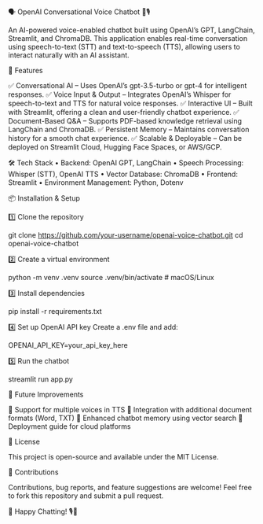 🗣️ OpenAI Conversational Voice Chatbot 🤖🎙️

An AI-powered voice-enabled chatbot built using OpenAI’s GPT, LangChain, Streamlit, and ChromaDB. This application enables real-time conversation using speech-to-text (STT) and text-to-speech (TTS), allowing users to interact naturally with an AI assistant.

🚀 Features

✅ Conversational AI – Uses OpenAI’s gpt-3.5-turbo or gpt-4 for intelligent responses.
✅ Voice Input & Output – Integrates OpenAI’s Whisper for speech-to-text and TTS for natural voice responses.
✅ Interactive UI – Built with Streamlit, offering a clean and user-friendly chatbot experience.
✅ Document-Based Q&A – Supports PDF-based knowledge retrieval using LangChain and ChromaDB.
✅ Persistent Memory – Maintains conversation history for a smooth chat experience.
✅ Scalable & Deployable – Can be deployed on Streamlit Cloud, Hugging Face Spaces, or AWS/GCP.

🛠️ Tech Stack
	•	Backend: OpenAI GPT, LangChain
	•	Speech Processing: Whisper (STT), OpenAI TTS
	•	Vector Database: ChromaDB
	•	Frontend: Streamlit
	•	Environment Management: Python, Dotenv

📦 Installation & Setup

1️⃣ Clone the repository

git clone https://github.com/your-username/openai-voice-chatbot.git
cd openai-voice-chatbot

2️⃣ Create a virtual environment

python -m venv .venv
source .venv/bin/activate  # macOS/Linux

3️⃣ Install dependencies

pip install -r requirements.txt

4️⃣ Set up OpenAI API key
Create a .env file and add:

OPENAI_API_KEY=your_api_key_here

5️⃣ Run the chatbot

streamlit run app.py

📌 Future Improvements

🔹 Support for multiple voices in TTS
🔹 Integration with additional document formats (Word, TXT)
🔹 Enhanced chatbot memory using vector search
🔹 Deployment guide for cloud platforms

📄 License

This project is open-source and available under the MIT License.

🌟 Contributions

Contributions, bug reports, and feature suggestions are welcome! Feel free to fork this repository and submit a pull request.

🚀 Happy Chatting! 🎙️💬
